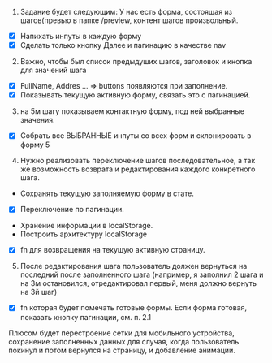 
1. Задание будет следующим: У нас есть форма, состоящая из шагов(превью в папке /preview, контент шагов произвольный.
- [x] Напихать инпуты в каждую форму
- [x] Сделать только кнопку Далее и пагинацию в качестве nav

2. Важно, чтобы был список предыдуших шагов, заголовок и кнопка для значений шага
- [x] FullName, Addres ... => buttons появляются при заполнение.
- [x] Показывать текущую активную форму, связать это с пагинацией.

3. на 5м шагу показываем контактную форму, под ней выбранные значения. 
- [x] Собрать все ВЫБРАННЫЕ инпуты со всех форм и склонировать в форму 5

4. Нужно реализовать переключение шагов последовательное, а так же возможность возврата и редактирования каждого конкретного шага. 
- Сохранять текущую заполняемую форму в стате. 
- [x] Переключение по пагинации. 
- Хранение информации в localStorage.
- Построить архитектуру localStorage
- [x] fn для возвращения на текущую активную страницу.

5. После редактирования шага пользователь должен вернуться на последний после заполненного шага (например, я заполнил 2 шага и на 3м остановился, отредактировал первый, меня должно вернуть на 3й шаг)
- [x] fn которая будет помечать готовые формы. Если форма готовая, показать кнопку пагинации, см. п. 2.1


Плюсом будет перестроение сетки для мобильного устройства, сохранение заполненных данных для случая, когда пользователь покинул и потом вернулся на страницу, и добавление анимации.
